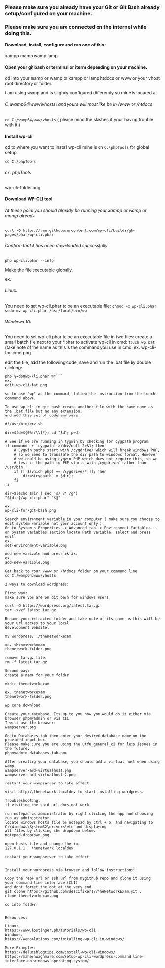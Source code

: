 ### Please make sure you already have your Git or Git Bash already setup/configured on your machine.
### Please make sure you are connected on the internet while doing this.

#### Download, install, configure and run one of this :
xampp
mamp
wamp
lamp

#### Open your git bash or terminal or iterm depending on your machine.
cd into your mamp or wamp or xampp or lamp htdocs or www or your vhost root directory or folder.

I am using wamp and is slightly configured differently so mine is located at 
###### C:\wamp64\www\vhosts\ and yours will most like be in /www or /htdocs

```cd C:/wamp64/www/vhosts``` ( please mind the slashes if your having trouble with it )


#### Install wp-cli:

cd to where you want to install wp-cli
mine is on `C:\phpTools` for global setup

```cd C:/phpTools```

###### ex. phpTools
wp-cli-folder.png


#### Download WP-CLI tool

###### At these point you should already be running your xampp or wamp or mamp already
```curl -O https://raw.githubusercontent.com/wp-cli/builds/gh-pages/phar/wp-cli.phar```
###### Confirm that it has been downloaded successfully
```php wp-cli.phar --info```


Make the file executable globally.

ex.
###### Linux:
You need to set wp-cli.phar to be an executable file:
`chmod +x wp-cli.phar`
`sudo mv wp-cli.phar /usr/local/bin/wp`

###### Windows 10:
You need to set wp-cli.phar to be an executable file in two files:
create a small batch file next to your *.phar to activate wp-cli in cmd:
`touch wp.bat` (take note of the name as this is the command you use in cmd)
ex.
wp-cli-for-cmd.png


edit the file, add the following code, save and run the .bat file by double clicking:
```@ECHO OFF
php %~dp0wp-cli.phar %*```
ex.
edit-wp-cli-bat.png

so to use "wp" as the command, follow the instruction from the touch command above.

To use wp-cli in git bash create another file with the same name as the .bat file but no any extension.
and add this set of code and save.

#!/usr/bin/env sh

dir=$(d=${0%[/\\]*}; cd "$d"; pwd)

# See if we are running in Cygwin by checking for cygpath program
if command -v 'cygpath' >/dev/null 2>&1; then
    # Cygwin paths start with /cygdrive/ which will break windows PHP,
    # so we need to translate the dir path to windows format. However
    # we could be using cygwin PHP which does not require this, so we
    # test if the path to PHP starts with /cygdrive/ rather than /usr/bin
    if [[ $(which php) == /cygdrive/* ]]; then
        dir=$(cygpath -m $dir);
    fi
fi

dir=$(echo $dir | sed 's/ /\ /g')
"${dir}/wp-cli.phar" "$@"

ex.
wp-cli-for-git-bash.png

Search environment variable in your computer ( make sure you choose to edit system variable not your account only ):
Go to System’s Properties -> Advanced tab -> Environment Variables... 
on System variables section locate Path variable, select and press edit.
ex.
set-environment-variable.png

Add new variable and press ok 3x.
ex.
add-new-variable.png

Get back to your /www or /htdocs folder on your command line
cd C:/wamp64/www/vhosts

2 ways to download wordpress:

First way:
make sure you are on git bash for windows users

curl -O https://wordpress.org/latest.tar.gz
tar -xvzf latest.tar.gz

Rename your extracted folder and take note of its name as this will be your url access to your local
development website.

mv wordpress/ ./thenetworkexam

ex. thenetworkexam
thenetwork-folder.png

remove tar.gz file:
rm -f latest.tar.gz

Second way: 
create a name for your folder

mkdir thenetworkexam

ex. thenetworkexam
thenetwork-folder.png

wp core download

Create your database. Its up to you how you would do it either via browser phpmyadmin or via CLI.
I will use the browser:
wampserver.png

Go to Databases tab then enter your desired database name on the provided input box.
Please make sure you are using the utf8_general_ci for less issues in the future.
phpmyadmin-databases-tab.png

After creating your database, you should add a virtual host when using wamp.
wampserver-add-virtualhost.png
wampserver-add-virtualhost-2.png

restart your wampserver to take effect.

visit http://thenetwork.localdev to start installing wordpress.

Troubleshooting:
if visiting the said url does not work.

run notepad as administrator by right clicking the app and choosing run as administrator.
locate windows hosts file on notepad by ctrl + o, and navigating to C:\Windows\System32\drivers\etc and displaying
all files by clicking the dropdown below.
notepad-dropdown.png

open hosts file and change the ip.
127.0.1.1 	thenetwork.localdev

restart your wampserver to take effect.


Install your wordpress via browser and follow instructions:

Copy the repo url or ssh url from mygithub repo and clone it using your command line interface (CLI) 
and dont forget the dot at the very end.
git clone https://github.com/descifixer17/theNetworkExam.git .
clone-thenetworkexam.png

cd into folder.


Resources:

Linux:
https://www.hostinger.ph/tutorials/wp-cli
Windows:
https://wensolutions.com/installing-wp-cli-in-windows/

More Examples:
https://deluxeblogtips.com/install-wp-cli-windows/
https://maheshwaghmare.com/setup-wp-cli-wordpress-command-line-interface-on-windows-operating-system/



